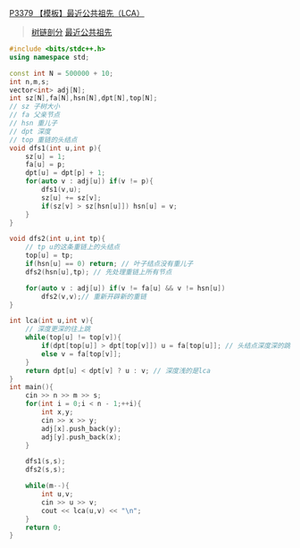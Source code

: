 [P3379 【模板】最近公共祖先（LCA）](https://www.luogu.com.cn/problem/P3379)

> [树链剖分](https://github.com/GongNanyue/ProblemSolve/blob/main/%E5%9B%BE%E8%AE%BA/%E6%A0%91%E4%B8%8A%E9%97%AE%E9%A2%98/%E6%A0%91%E9%93%BE%E5%89%96%E5%88%86.md)
> [最近公共祖先](https://github.com/GongNanyue/ProblemSolve/blob/main/%E5%9B%BE%E8%AE%BA/%E6%A0%91%E4%B8%8A%E9%97%AE%E9%A2%98/%E6%9C%80%E8%BF%91%E5%85%AC%E5%85%B1%E7%A5%96%E5%85%88.md)


```cpp
#include <bits/stdc++.h>
using namespace std;

const int N = 500000 + 10;
int n,m,s;
vector<int> adj[N];
int sz[N],fa[N],hsn[N],dpt[N],top[N];
// sz 子树大小 
// fa 父亲节点
// hsn 重儿子
// dpt 深度
// top 重链的头结点
void dfs1(int u,int p){
    sz[u] = 1;
    fa[u] = p;
    dpt[u] = dpt[p] + 1;
    for(auto v : adj[u]) if(v != p){
        dfs1(v,u);
        sz[u] += sz[v];
        if(sz[v] > sz[hsn[u]]) hsn[u] = v;
    }
}

void dfs2(int u,int tp){
    // tp u的这条重链上的头结点
    top[u] = tp;
    if(hsn[u] == 0) return; // 叶子结点没有重儿子
    dfs2(hsn[u],tp); // 先处理重链上所有节点

    for(auto v : adj[u]) if(v != fa[u] && v != hsn[u])
        dfs2(v,v);// 重新开辟新的重链
}

int lca(int u,int v){
    // 深度更深的往上跳
    while(top[u] != top[v]){
        if(dpt[top[u]] > dpt[top[v]]) u = fa[top[u]]; // 头结点深度深的跳到头结点的父亲节点
        else v = fa[top[v]];
    }
    return dpt[u] < dpt[v] ? u : v; // 深度浅的是lca
}
int main(){
    cin >> n >> m >> s;
    for(int i = 0;i < n - 1;++i){
        int x,y;
        cin >> x >> y;
        adj[x].push_back(y);
        adj[y].push_back(x);
    }

    dfs1(s,s);
    dfs2(s,s);

    while(m--){
        int u,v;
        cin >> u >> v;
        cout << lca(u,v) << "\n";
    }
    return 0;
}
```
